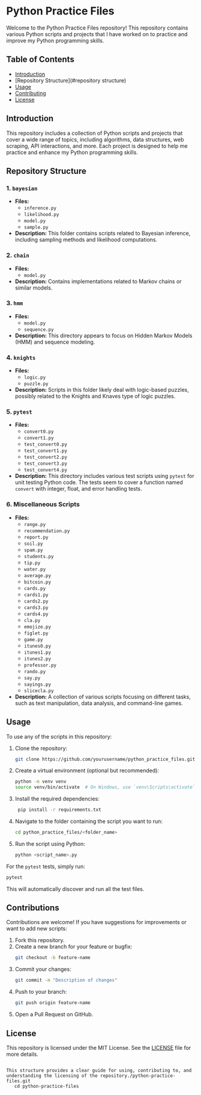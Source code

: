 # Python Practice Files

Welcome to the Python Practice Files repository! This repository contains various Python scripts and projects that I have worked on to practice and improve my Python programming skills.

## Table of Contents

- [Introduction](#introduction)
- [Repository Structure](#repository structure)
- [Usage](#usage)
- [Contributing](#contributing)
- [License](#license)


## Introduction
This repository includes a collection of Python scripts and projects that cover a wide range of topics, including algorithms, data structures, web scraping, API interactions, and more. Each project is designed to help me practice and enhance my Python programming skills.

## Repository Structure

### 1. `bayesian`
   - **Files:** 
     - `inference.py`
     - `likelihood.py`
     - `model.py`
     - `sample.py`
   - **Description:** This folder contains scripts related to Bayesian inference, including sampling methods and likelihood computations.

### 2. `chain`
   - **Files:**
     - `model.py`
   - **Description:** Contains implementations related to Markov chains or similar models.

### 3. `hmm`
   - **Files:**
     - `model.py`
     - `sequence.py`
   - **Description:** This directory appears to focus on Hidden Markov Models (HMM) and sequence modeling.

### 4. `knights`
   - **Files:**
     - `logic.py`
     - `puzzle.py`
   - **Description:** Scripts in this folder likely deal with logic-based puzzles, possibly related to the Knights and Knaves type of logic puzzles.

### 5. `pytest`
   - **Files:** 
     - `convert0.py`
     - `convert1.py`
     - `test_convert0.py`
     - `test_convert1.py`
     - `test_convert2.py`
     - `test_convert3.py`
     - `test_convert4.py`
   - **Description:** This directory includes various test scripts using `pytest` for unit testing Python code. The tests seem to cover a function named `convert` with integer, float, and error handling tests.

### 6. **Miscellaneous Scripts**
   - **Files:**
     - `range.py`
     - `recommendation.py`
     - `report.py`
     - `soil.py`
     - `spam.py`
     - `students.py`
     - `tip.py`
     - `water.py`
     - `average.py`
     - `bitcoin.py`
     - `cards.py`
     - `cards1.py`
     - `cards2.py`
     - `cards3.py`
     - `cards4.py`
     - `cla.py`
     - `emojize.py`
     - `figlet.py`
     - `game.py`
     - `itunes0.py`
     - `itunes1.py`
     - `itunes2.py`
     - `professor.py`
     - `rando.py`
     - `say.py`
     - `sayings.py`
     - `slicecla.py`
   - **Description:** A collection of various scripts focusing on different tasks, such as text manipulation, data analysis, and command-line games.

## Usage

To use any of the scripts in this repository:

1. Clone the repository:
    ```bash
    git clone https://github.com/yourusername/python_practice_files.git
    ```
2. Create a virtual environment (optional but recommended):
   ```bash
   python -m venv venv
   source venv/bin/activate  # On Windows, use `venv\Scripts\activate`
   ```
3. Install the required dependencies:
   ```bash
    pip install -r requirements.txt
   ```
4. Navigate to the folder containing the script you want to run:
    ```bash
    cd python_practice_files/<folder_name>
    ```
5. Run the script using Python:
    ```bash
    python <script_name>.py
    ```

For the `pytest` tests, simply run:
```bash
pytest
```
This will automatically discover and run all the test files.


## Contributions

Contributions are welcome! If you have suggestions for improvements or want to add new scripts:

1. Fork this repository.
2. Create a new branch for your feature or bugfix:
    ```bash
    git checkout -b feature-name
    ```
3. Commit your changes:
    ```bash
    git commit -m "Description of changes"
    ```
4. Push to your branch:
    ```bash
    git push origin feature-name
    ```
5. Open a Pull Request on GitHub.

## License

This repository is licensed under the MIT License. See the [LICENSE](LICENSE) file for more details.
```

This structure provides a clear guide for using, contributing to, and understanding the licensing of the repository./python-practice-files.git
   cd python-practice-files
